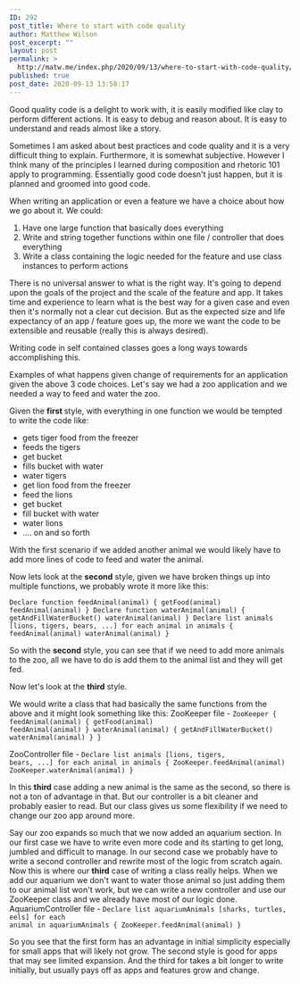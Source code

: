 ```yaml
---
ID: 292
post_title: Where to start with code quality
author: Matthew Wilson
post_excerpt: ""
layout: post
permalink: >
  http://matw.me/index.php/2020/09/13/where-to-start-with-code-quality/
published: true
post_date: 2020-09-13 13:58:17
---
```

Good quality code is a delight to work with, it is easily modified like clay to perform different actions. It is easy to debug and reason about. It is easy to understand and reads almost like a story.

Sometimes I am asked about best practices and code quality and it is a very difficult thing to explain. Furthermore, it is somewhat subjective. However I think many of the principles I learned during composition and rhetoric 101 apply to programming. Essentially good code doesn't just happen, but it is planned and groomed into good code.

When writing an application or even a feature we have a choice about how we go about it. We could:
1. Have one large function that basically does everything
2. Write and string together functions within one file / controller that does everything
3. Write a class containing the logic needed for the feature and use class instances to perform actions

There is no universal answer to what is the right way. It's going to depend upon the goals of the project and the scale of the feature and app. It takes time and experience to learn what is the best way for a given case and even then it's normally not a clear cut decision. But as the expected size and life expectancy of an app / feature goes up, the more we want the code to be extensible and reusable (really this is always desired).

Writing code in self contained classes goes a long ways towards accomplishing this.

Examples of what happens given change of requirements for an application given the above 3 code choices. Let's say we had a zoo application and we needed a way to feed and water the zoo.

Given the <strong>first </strong>style, with everything in one function we would be tempted to write the code like:
<ul>
 	<li>gets tiger food from the freezer</li>
 	<li>feeds the tigers</li>
 	<li>get bucket</li>
 	<li>fills bucket with water</li>
 	<li>water tigers</li>
 	<li>get lion food from the freezer</li>
 	<li>feed the lions</li>
 	<li>get bucket</li>
 	<li>fill bucket with water</li>
 	<li>water lions</li>
 	<li>.... on and so forth</li>
</ul>
With the first scenario if we added another animal we would likely have to add more lines of code to feed and water the animal.

Now lets look at the <strong>second</strong> style, given we have broken things up into multiple functions, we probably wrote it more like this:

<code>Declare function feedAnimal(animal) {
getFood(animal)
feedAnimal(animal)
}
Declare function waterAnimal(animal) {
getAndFillWaterBucket()
waterAnimal(animal)
}
Declare list animals [lions, tigers, bears, ...]
for each animal in animals {
feedAnimal(animal)
waterAnimal(animal)
}</code>

So with the <strong>second</strong> style, you can see that if we need to add more animals to the zoo, all we have to do is add them to the animal list and they will get fed.

Now let's look at the <strong>third</strong> style.

We would write a class that had basically the same functions from the above and it might look something like this:
ZooKeeper file -
<code>ZooKeeper {
feedAnimal(animal) {
getFood(animal)
feedAnimal(animal)
}
waterAnimal(animal) {
getAndFillWaterBucket()
waterAnimal(animal)
}
</code><code>}</code>

ZooController file -
<code>Declare list animals [lions, tigers, bears, ...]
for each animal in animals {
ZooKeeper.feedAnimal(animal)
ZooKeeper.waterAnimal(animal)
}</code>

In this <strong>third</strong> case adding a new animal is the same as the second, so there is not a ton of advantage in that. But our controller is a bit cleaner and probably easier to read. But our class gives us some flexibility if we need to change our zoo app around more.

Say our zoo expands so much that we now added an aquarium section. In our first case we have to write even more code and its starting to get long, jumbled and difficult to manage. In our second case we probably have to write a second controller and rewrite most of the logic from scratch again. Now this is where our <strong>third</strong> case of writing a class really helps. When we add our aquarium we don't want to water those animal so just adding them to our animal list won't work, but we can write a new controller and use our ZooKeeper class and we already have most of our logic done.
AquariumController file -
<code>Declare list aquariumAnimals [sharks, turtles, eels]
for each animal in aquariumAnimals {
ZooKeeper.feedAnimal(animal)
}</code>

So you see that the first form has an advantage in initial simplicity especially for small apps that will likely not grow. The second style is good for apps that may see limited expansion. And the third for takes a bit longer to write initially, but usually pays off as apps and features grow and change.